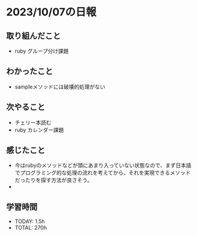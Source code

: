 # 2023/10/07の日報


## 取り組んだこと
- ruby グループ分け課題

## わかったこと
- sampleメソッドには破壊的処理がない

## 次やること
- チェリー本読む
- ruby カレンダー課題

## 感じたこと
- 今はrubyのメソッドなどが頭にあまり入っていない状態なので、まず日本語でプログラミング的な処理の流れを考えてから、それを実現できるメソッドだったりを探す方法が良さそう。
- 
## 学習時間
- TODAY: 1.5h
- TOTAL: 270h

